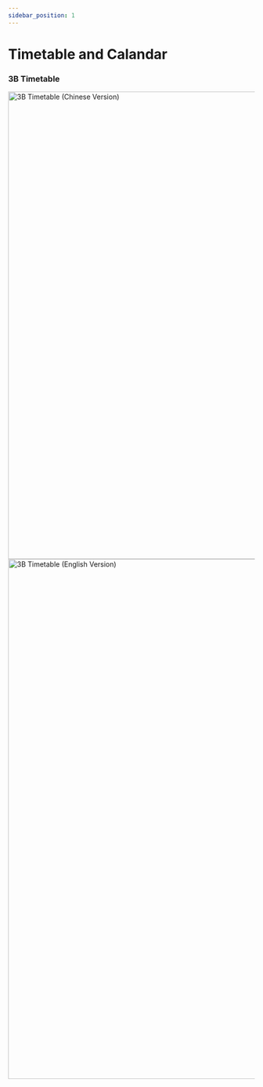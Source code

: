 ```yaml
---
sidebar_position: 1
---
```


# Timetable and Calandar
<h3>3B Timetable</h3>
<img title="3B Timetable (Chinese Version)" src="https://4f994d04cc.cbaul-cdnwnd.com/50b8c57567691d8db3c55735d5db76c6/200000041-29e5129e54/3B_Timetable_ChiVersion.webp?ph=4f994d04cc" width="1500" height="953"></img>
<br/><img title="3B Timetable (English Version)" src="https://4f994d04cc.cbaul-cdnwnd.com/50b8c57567691d8db3c55735d5db76c6/200000039-5eaf25eaf4/3B_Timetable_EngVersion.webp?ph=4f994d04cc"width="1500" height="1060"></img>